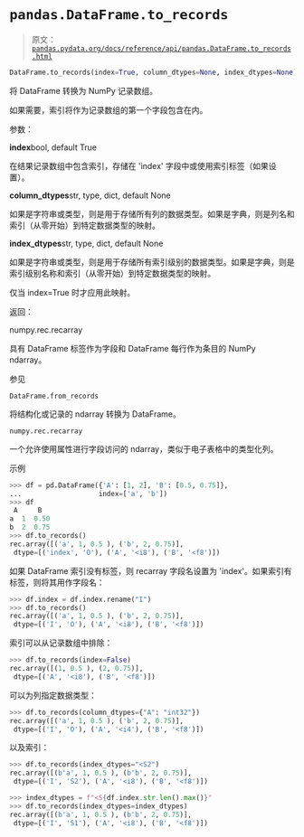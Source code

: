 # `pandas.DataFrame.to_records`

> 原文：[`pandas.pydata.org/docs/reference/api/pandas.DataFrame.to_records.html`](https://pandas.pydata.org/docs/reference/api/pandas.DataFrame.to_records.html)

```py
DataFrame.to_records(index=True, column_dtypes=None, index_dtypes=None)
```

将 DataFrame 转换为 NumPy 记录数组。

如果需要，索引将作为记录数组的第一个字段包含在内。

参数：

**index**bool, default True

在结果记录数组中包含索引，存储在 'index' 字段中或使用索引标签（如果设置）。

**column_dtypes**str, type, dict, default None

如果是字符串或类型，则是用于存储所有列的数据类型。如果是字典，则是列名和索引（从零开始）到特定数据类型的映射。

**index_dtypes**str, type, dict, default None

如果是字符串或类型，则是用于存储所有索引级别的数据类型。如果是字典，则是索引级别名称和索引（从零开始）到特定数据类型的映射。

仅当 index=True 时才应用此映射。

返回：

numpy.rec.recarray

具有 DataFrame 标签作为字段和 DataFrame 每行作为条目的 NumPy ndarray。

参见

`DataFrame.from_records`

将结构化或记录的 ndarray 转换为 DataFrame。

`numpy.rec.recarray`

一个允许使用属性进行字段访问的 ndarray，类似于电子表格中的类型化列。

示例

```py
>>> df = pd.DataFrame({'A': [1, 2], 'B': [0.5, 0.75]},
...                   index=['a', 'b'])
>>> df
 A     B
a  1  0.50
b  2  0.75
>>> df.to_records()
rec.array([('a', 1, 0.5 ), ('b', 2, 0.75)],
 dtype=[('index', 'O'), ('A', '<i8'), ('B', '<f8')]) 
```

如果 DataFrame 索引没有标签，则 recarray 字段名设置为 'index'。如果索引有标签，则将其用作字段名：

```py
>>> df.index = df.index.rename("I")
>>> df.to_records()
rec.array([('a', 1, 0.5 ), ('b', 2, 0.75)],
 dtype=[('I', 'O'), ('A', '<i8'), ('B', '<f8')]) 
```

索引可以从记录数组中排除：

```py
>>> df.to_records(index=False)
rec.array([(1, 0.5 ), (2, 0.75)],
 dtype=[('A', '<i8'), ('B', '<f8')]) 
```

可以为列指定数据类型：

```py
>>> df.to_records(column_dtypes={"A": "int32"})
rec.array([('a', 1, 0.5 ), ('b', 2, 0.75)],
 dtype=[('I', 'O'), ('A', '<i4'), ('B', '<f8')]) 
```

以及索引：

```py
>>> df.to_records(index_dtypes="<S2")
rec.array([(b'a', 1, 0.5 ), (b'b', 2, 0.75)],
 dtype=[('I', 'S2'), ('A', '<i8'), ('B', '<f8')]) 
```

```py
>>> index_dtypes = f"<S{df.index.str.len().max()}"
>>> df.to_records(index_dtypes=index_dtypes)
rec.array([(b'a', 1, 0.5 ), (b'b', 2, 0.75)],
 dtype=[('I', 'S1'), ('A', '<i8'), ('B', '<f8')]) 
```
